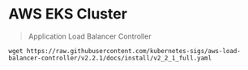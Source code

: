 # AWS EKS Cluster

> Application Load Balancer Controller

```
wget https://raw.githubusercontent.com/kubernetes-sigs/aws-load-balancer-controller/v2.2.1/docs/install/v2_2_1_full.yaml
```